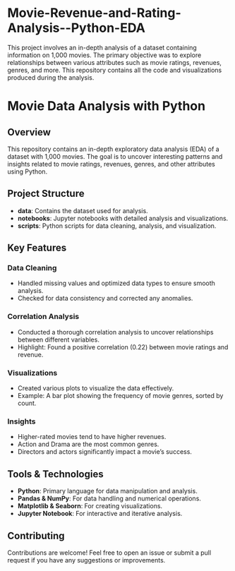 # Movie-Revenue-and-Rating-Analysis--Python-EDA
This project involves an in-depth analysis of a dataset containing information on 1,000 movies. The primary objective was to explore relationships between various attributes such as movie ratings, revenues, genres, and more. This repository contains all the code and visualizations produced during the analysis.




# Movie Data Analysis with Python

## Overview

This repository contains an in-depth exploratory data analysis (EDA) of a dataset with 1,000 movies. The goal is to uncover interesting patterns and insights related to movie ratings, revenues, genres, and other attributes using Python.

## Project Structure

- **data**: Contains the dataset used for analysis.
- **notebooks**: Jupyter notebooks with detailed analysis and visualizations.
- **scripts**: Python scripts for data cleaning, analysis, and visualization.

## Key Features

### Data Cleaning
- Handled missing values and optimized data types to ensure smooth analysis.
- Checked for data consistency and corrected any anomalies.

### Correlation Analysis
- Conducted a thorough correlation analysis to uncover relationships between different variables.
- Highlight: Found a positive correlation (0.22) between movie ratings and revenue.

### Visualizations
- Created various plots to visualize the data effectively.
- Example: A bar plot showing the frequency of movie genres, sorted by count.

### Insights
- Higher-rated movies tend to have higher revenues.
- Action and Drama are the most common genres.
- Directors and actors significantly impact a movie’s success.

## Tools & Technologies
- **Python**: Primary language for data manipulation and analysis.
- **Pandas & NumPy**: For data handling and numerical operations.
- **Matplotlib & Seaborn**: For creating visualizations.
- **Jupyter Notebook**: For interactive and iterative analysis.


    
## Contributing

Contributions are welcome! Feel free to open an issue or submit a pull request if you have any suggestions or improvements.
